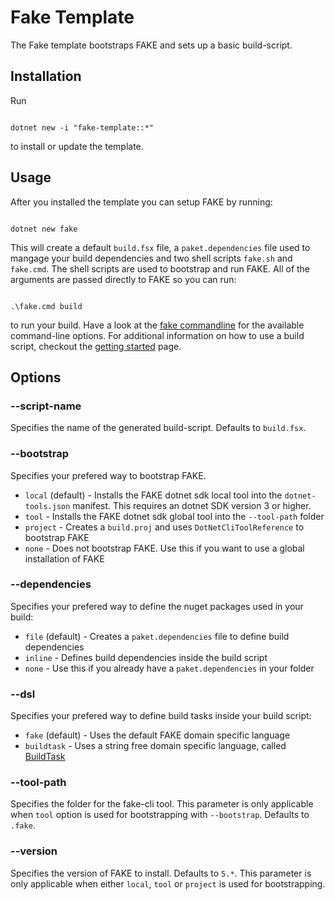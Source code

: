 # Fake Template

The Fake template bootstraps FAKE and sets up a basic build-script.

## Installation

Run
<pre><code class="lang-bash">
dotnet new -i "fake-template::*"
</code></pre>
to install or update the template.

## Usage
After you installed the template you can setup FAKE by running:
<pre><code class="lang-bash">
dotnet new fake
</code></pre>
This will create a default `build.fsx` file, a `paket.dependencies` file used to mangage your build dependencies and two shell scripts `fake.sh` and `fake.cmd`. The shell scripts are used to bootstrap and run FAKE. All of the arguments are passed directly to FAKE so you can run:
<pre><code class="lang-bash">
.\fake.cmd build
</code></pre>
to run your build. Have a look at the [fake commandline](fake-commandline.html) for the available command-line options. For additional information on how to use a build script, checkout the [getting started](fake-gettingstarted.html#Example-Compiling-and-building-your-NET-application) page.

## Options

### --script-name
Specifies the name of the generated build-script. Defaults to `build.fsx`.

### --bootstrap
Specifies your prefered way to bootstrap FAKE.

- `local` (default) - Installs the FAKE dotnet sdk local tool into the `dotnet-tools.json` manifest. This requires an dotnet SDK version 3 or higher.
- `tool` - Installs the FAKE dotnet sdk global tool into the `--tool-path` folder
- `project` - Creates a `build.proj` and uses `DotNetCliToolReference` to bootstrap FAKE
- `none` - Does not bootstrap FAKE. Use this if you want to use a global installation of FAKE

### --dependencies
Specifies your prefered way to define the nuget packages used in your build:

- `file` (default) - Creates a `paket.dependencies` file to define build dependencies
- `inline` - Defines build dependencies inside the build script
- `none` - Use this if you already have a `paket.dependencies` in your folder

### --dsl
Specifies your prefered way to define build tasks inside your build script:

- `fake` (default) - Uses the default FAKE domain specific language
- `buildtask` - Uses a string free domain specific language, called [BuildTask](https://github.com/vbfox/FoxSharp/blob/master/src/BlackFox.Fake.BuildTask/Readme.md)

### --tool-path
Specifies the folder for the fake-cli tool. This parameter is only applicable when `tool` option is used for bootstrapping with `--bootstrap`. Defaults to `.fake`.

### --version
Specifies the version of FAKE to install. Defaults to `5.*`. This parameter is only applicable when either `local`, `tool` or `project` is used for bootstrapping.
